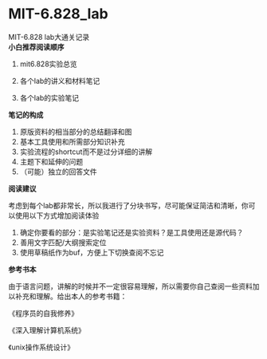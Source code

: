 # MIT-6.828\_lab

MIT-6.828 lab大通关记录  
**小白推荐阅读顺序**  

1.  mit6.828实验总览  

2.  各个lab的讲义和材料笔记  

3.  各个lab的实验笔记  

**笔记的构成**  

1.  原版资料的相当部分的总结翻译和图
2.  基本工具使用和所需部分知识补充
3.  实验流程的shortcut而不是过分详细的讲解  
4.  主题下和延伸的问题  
5.  （可能）独立的回答文件  

**阅读建议**

考虑到每个lab都非常长，所以我进行了分块书写，尽可能保证简洁和清晰，你可以使用以下方式增加阅读体验

1. 确定你要看的部分：是实验笔记还是实验资料？是工具使用还是源代码？
2. 善用文字匹配/大纲搜索定位
3. 使用草稿纸作为buf，方便上下切换查阅不忘记

**参考书本**  

由于语言问题，讲解的时候并不一定很容易理解，所以需要你自己查阅一些资料加以补充和理解。给出本人的参考书籍：  

《程序员的自我修养》  

《深入理解计算机系统》  

《unix操作系统设计》  

